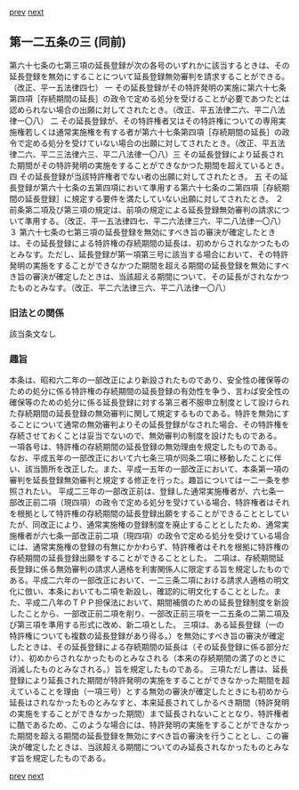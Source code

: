 [prev](/specific/markdowns/特許法/185_Mp-Ch_6-At_125_2.md)
[next](/specific/markdowns/特許法/187_Mp-Ch_6-At_126.md)
## 第一二五条の三 (同前)
第六十七条の七第三項の延長登録が次の各号のいずれかに該当するときは、その延長登録を無効にすることについて延長登録無効審判を請求することができる。（改正、平一五法律四七）
一 その延長登録がその特許発明の実施に第六十七条第四項［存続期間の延長］の政令で定める処分を受けることが必要であつたとは認められない場合の出願に対してされたとき。（改正、平五法律二六、平二八法律一〇八）
二 その延長登録が、その特許権者又はその特許権についての専用実施権若しくは通常実施権を有する者が第六十七条第四項［存続期間の延長］の政令で定める処分を受けていない場合の出願に対してされたとき。（改正、平五法律二六、平二三法律六三、平二八法律一〇八）三 その延長登録により延長された期間がその特許発明の実施をすることができなかつた期間を超えているとき。
四 その延長登録が当該特許権者でない者の出願に対してされたとき。
五 その延長登録が第六十七条の五第四項において準用する第六十七条の二第四項［存続期間の延長登録］に規定する要件を満たしていない出願に対してされたとき。
２ 前条第二項及び第三項の規定は、前項の規定による延長登録無効審判の請求について準用する。（改正、平一五法律四七、平二六法律三六、平二八法律一〇八）３ 第六十七条の七第三項の延長登録を無効にすべき旨の審決が確定したときは、その延長登録による特許権の存続期間の延長は、初めからされなかつたものとみなす。ただし、延長登録が第一項第三号に該当する場合において、その特許発明の実施をすることができなかつた期間を超える期間の延長登録を無効にすべき旨の審決が確定したときは、当該超える期間について、その延長がされなかつたものとみなす。（改正、平二六法律三六、平二八法律一〇八）

### 旧法との関係
該当条文なし

### 趣旨
本条は、昭和六二年の一部改正により新設されたものであり、安全性の確保等のための処分に係る特許権の存続期間の延長登録の有効性を争う、言わば安全性の確保等のための処分に係る延長登録に対する第三者不服申立制度として設けられた存続期間の延長登録の無効審判に関して規定するものである。特許を無効にすることについて通常の無効審判よりその延長登録がなされた場合、その特許権を存続させておくことは妥当でないので、無効審判の制度を設けたものである。
一項各号は、特許権の存続期間の延長登録の無効理由を規定したものである。
なお、平成五年の一部改正において六七条三項が同条二項に移動したことに伴い、該当箇所を改正した。また、平成一五年の一部改正において、本条第一項の審判を延長登録無効審判と規定する修正を行った。趣旨については一二一条を参照されたい。
平成二三年の一部改正前は、登録した通常実施権者が、六七条一部改正前二項（現四項）の政令で定める処分を受けている場合、特許権者はそれを根拠として特許権の存続期間の延長登録出願をすることができることとしていたが、同改正により、通常実施権の登録制度を廃止することとしたため、通常実施権者が六七条一部改正前二項（現四項）の政令で定める処分を受けている場合には、通常実施権の登録の有無にかかわらず、特許権者はそれを根拠に特許権の存続期間の延長登録出願をすることができることとした。
二項は、存続期間延長登録に係る無効審判の請求人適格を利害関係人に限定する旨を規定したものである。平成二六年の一部改正において、一二三条二項における請求人適格の明文化に倣い、本条においても二項を新設し、確認的に明文化することとした。また、平成二八年のＴＰＰ担保法において、期間補償のための延長登録制度を新設したことから、一部改正前二項を削り、一部改正前三項を一二五条の二第二項及び第三項を準用する形式に改め、新二項とした。
三項は、ある延長登録（一の特許権についても複数の延長登録があり得る。）を無効にすべき旨の審決が確定したときは、その延長登録による存続期間の延長は（その延長登録に係る部分だけ）、初めからされなかったものとみなされる（本来の存続期間の満了のときに消滅したものとみなされる。）旨を規定したものである。
三項ただし書は、延長登録により延長された期間が特許発明の実施をすることができなかった期間を超えていることを理由（一項三号）とする無効の審決が確定したときにも初めから延長はされなかったものとみなすと、本来延長されてしかるべき期間（特許発明の実施をすることができなかった期間）まで延長されないこととなり、特許権者に酷であるため、このような場合には、特許発明の実施をすることができなかった期間を超える期間の延長登録を無効にすべき旨の審決を行うこととし、この審決が確定したときは、当該超える期間についてのみ延長されなかったものとみなす旨を規定したものである。

[prev](/specific/markdowns/特許法/185_Mp-Ch_6-At_125_2.md)
[next](/specific/markdowns/特許法/187_Mp-Ch_6-At_126.md)